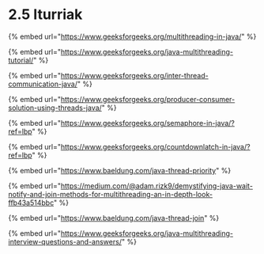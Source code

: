 # 2.5 Iturriak

{% embed url="https://www.geeksforgeeks.org/multithreading-in-java/" %}

{% embed url="https://www.geeksforgeeks.org/java-multithreading-tutorial/" %}

{% embed url="https://www.geeksforgeeks.org/inter-thread-communication-java/" %}

{% embed url="https://www.geeksforgeeks.org/producer-consumer-solution-using-threads-java/" %}

{% embed url="https://www.geeksforgeeks.org/semaphore-in-java/?ref=lbp" %}

{% embed url="https://www.geeksforgeeks.org/countdownlatch-in-java/?ref=lbp" %}

{% embed url="https://www.baeldung.com/java-thread-priority" %}

{% embed url="https://medium.com/@adam.rizk9/demystifying-java-wait-notify-and-join-methods-for-multithreading-an-in-depth-look-ffb43a514bbc" %}

{% embed url="https://www.baeldung.com/java-thread-join" %}

{% embed url="https://www.geeksforgeeks.org/java-multithreading-interview-questions-and-answers/" %}
